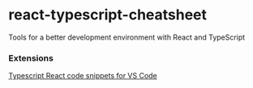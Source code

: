 # react-typescript-cheatsheet
Tools for a better development environment with React and TypeScript

### Extensions

[Typescript React code snippets for VS Code](https://marketplace.visualstudio.com/items?itemName=infeng.vscode-react-typescript)
